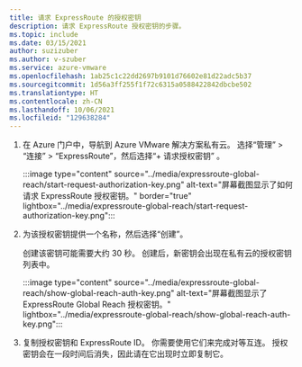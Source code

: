 ```yaml
---
title: 请求 ExpressRoute 的授权密钥
description: 请求 ExpressRoute 授权密钥的步骤。
ms.topic: include
ms.date: 03/15/2021
author: suzizuber
ms.author: v-szuber
ms.service: azure-vmware
ms.openlocfilehash: 1ab25c1c22dd2697b9101d76602e81d22adc5b37
ms.sourcegitcommit: 1d56a3ff255f1f72c6315a0588422842dbcbe502
ms.translationtype: HT
ms.contentlocale: zh-CN
ms.lasthandoff: 10/06/2021
ms.locfileid: "129638284"
---
```

<!-- used in tutorial-expressroute-global-reach-private-cloud.md and create-ipsec-tunnel.md -->

1. 在 Azure 门户中，导航到 Azure VMware 解决方案私有云。 选择“管理” > “连接” > “ExpressRoute”，然后选择“+ 请求授权密钥”   。

   :::image type="content" source="../media/expressroute-global-reach/start-request-authorization-key.png" alt-text="屏幕截图显示了如何请求 ExpressRoute 授权密钥。" border="true" lightbox="../media/expressroute-global-reach/start-request-authorization-key.png":::

1. 为该授权密钥提供一个名称，然后选择“创建”。

   创建该密钥可能需要大约 30 秒。 创建后，新密钥会出现在私有云的授权密钥列表中。

   :::image type="content" source="../media/expressroute-global-reach/show-global-reach-auth-key.png" alt-text="屏幕截图显示了 ExpressRoute Global Reach 授权密钥。" lightbox="../media/expressroute-global-reach/show-global-reach-auth-key.png":::
  
1. 复制授权密钥和 ExpressRoute ID。 你需要使用它们来完成对等互连。 授权密钥会在一段时间后消失，因此请在它出现时立即复制它。

